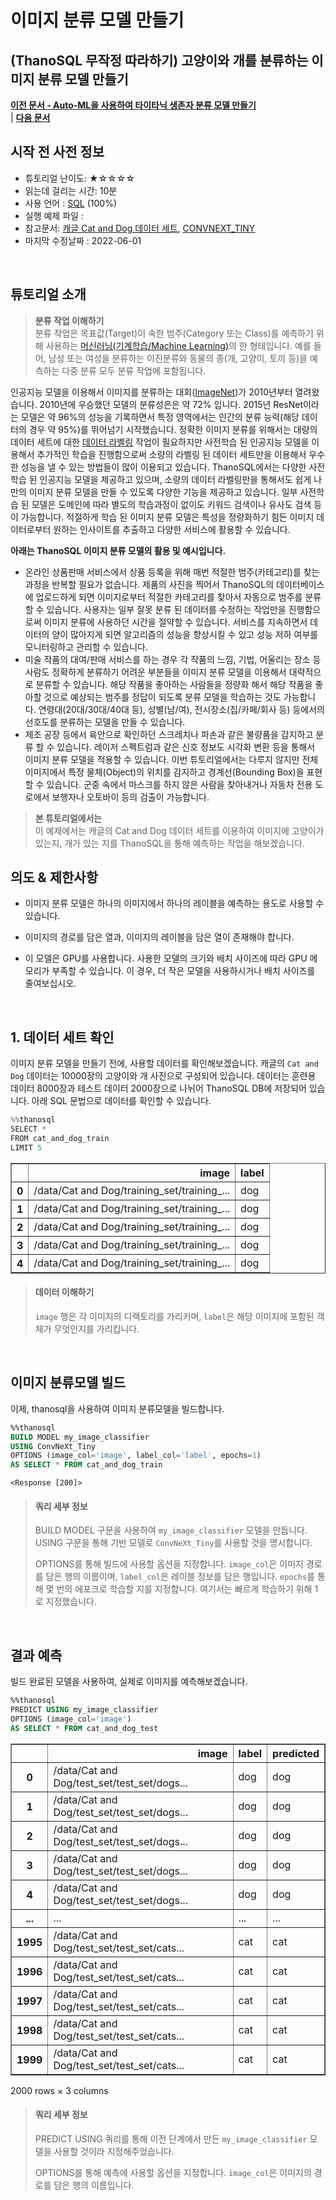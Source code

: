 # 이미지 분류 모델 만들기

## (ThanoSQL 무작정 따라하기) 고양이와 개를 분류하는 이미지 분류 모델 만들기

**[이전 문서 - Auto-ML을 사용하여 타이타닉 생존자 분류 모델 만들기](https://docs.thanosql.ai/tutorials/thanosql_ml/tabular/classification/automl_classification/)** <br>| **[다음 문서 ]()**

## 시작 전 사전 정보

- 튜토리얼 난이도: ★☆☆☆☆
- 읽는데 걸리는 시간: 10분
- 사용 언어 : [SQL](https://ko.wikipedia.org/wiki/SQL) (100%)
- 실행 예제 파일 : 
- 참고문서: [캐글 Cat and Dog 데이터 세트](https://www.kaggle.com/datasets/tongpython/cat-and-dog), [CONVNEXT_TINY](https://pytorch.org/vision/main/models/generated/torchvision.models.convnext_tiny.html)
- 마지막 수정날짜 : 2022-06-01

<br>

## 튜토리얼 소개
> __분류 작업 이해하기__ <br>
> 분류 작업은 목표값(Target)이 속한 범주(Category 또는 Class)를 예측하기 위해 사용하는 [머신러닝(기계학습/Machine Learning)](https://ko.wikipedia.org/wiki/%EA%B8%B0%EA%B3%84_%ED%95%99%EC%8A%B5)의 한 형태입니다. 예를 들어, 남성 또는 여성을 분류하는 이진분류와 동물의 종(개, 고양이, 토끼 등)을 예측하는 다중 분류 모두 분류 작업에 포함됩니다.

인공지능 모델을 이용해서 이미지를 분류하는 대회([ImageNet](https://en.wikipedia.org/wiki/ImageNet))가 2010년부터 열려왔습니다. 2010년에 우승했던 모델의 분류성은은 약 72% 입니다. 2015년 ResNet이라는 모델은 약 96%의 성능을 기록하면서 특정 영역에서는 인간의 분류 능력(해당 데이터의 경우 약 95%)를 뛰어넘기 시작했습니다. 정확한 이미지 분류를 위해서는 대량의 데이터 세트에 대한 [데이터 라벨링](https://en.wikipedia.org/wiki/Labeled_data) 작업이 필요하지만 사전학습 된 인공지능 모델을 이용해서 추가적인 학습을 진행함으로써 소량의 라벨링 된 데이터 세트만을 이용해서 우수한 성능을 낼 수 있는 방법들이 많이 이용되고 있습니다. ThanoSQL에서는 다양한 사전학습 된 인공지능 모델을 제공하고 있으며, 소량의 데이터 라벨링만을 통해서도 쉽게 나만의 이미지 분류 모델을 만들 수 있도록 다양한 기능을 제공하고 있습니다. 일부 사전학습 된 모델은 도메인에 따라 별도의 학습과정이 없이도 키워드 검색이나 유사도 검색 등이 가능합니다. 적절하게 학습 된 이미지 분류 모델은 특성을 정량화하기 힘든 이미지 데이터로부터 원하는 인사이트를 추출하고 다양한 서비스에 활용할 수 있습니다.

__아래는 ThanoSQL 이미지 분류 모델의 활용 및 예시입니다.__
- 온라인 상품판매 서비스에서 상품 등록을 위해 매번 적절한 범주(카테고리)를 찾는 과정을 반복할 필요가 없습니다. 제품의 사진을 찍어서 ThanoSQL의 데이터베이스에 업로드하게 되면 이미지로부터 적절한 카테고리를 찾아서 자동으로 범주를 분류할 수 있습니다. 사용자는 일부 잘못 분류 된 데이터를 수정하는 작업만을 진행함으로써 이미지 분류에 사용하던 시간을 절약할 수 있습니다. 서비스를 지속하면서 데이터의 양이 많아지게 되면 알고리즘의 성능을 향상시킬 수 있고 성능 저하 여부를 모니터링하고 관리할 수 있습니다. 
- 미술 작품의 대여/판매 서비스를 하는 경우 각 작품의 느낌, 기법, 어울리는 장소 등 사람도 정확하게 분류하기 어려운 부분들을 이미지 분류 모델을 이용해서 대략적으로 분류할 수 있습니다. 해당 작품을 좋아하는 사람들을 정량화 해서 해당 작품을 좋아할 것으로 예상되는 범주를 정답이 되도록 분류 모델을 학습하는 것도 가능합니다. 연령대(20대/30대/40대 등), 성별(남/여), 전시장소(집/카페/회사 등) 등에서의 선호도를 분류하는 모델을 만들 수 있습니다. 
- 제조 공장 등에서 육안으로 확인하던 스크레치나 파손과 같은 불량품을 감지하고 분류 할 수 있습니다. 레이저 스펙트럼과 같은 신호 정보도 시각화 변환 등을 통해서 이미지 분류 모델을 적용할 수 있습니다. 이번 튜토리얼에서는 다루지 않지만 전체 이미지에서 특정 물체(Object)의 위치를 감지하고 경계선(Bounding Box)을 표현할 수 있습니다. 군중 속에서 마스크를 하지 않은 사람을 찾아내거나 자동차 전용 도로에서 보행자나 오토바이 등의 검출이 가능합니다. 

> __본 튜토리얼에서는__ <br>
> 이 예제에서는 캐글의 Cat and Dog 데이터 세트를 이용하여 이미지에 고양이가 있는지, 개가 있는 지를 ThanoSQL을 통해 예측하는 작업을 해보겠습니다.

## 의도 & 제한사항

- 이미지 분류 모델은 하나의 이미지에서 하나의 레이블을 예측하는 용도로 사용할 수 있습니다.

- 이미지의 경로를 담은 열과, 이미지의 레이블을 담은 열이 존재해야 합니다.

- 이 모델은 GPU를 사용합니다. 사용한 모델의 크기와 배치 사이즈에 따라 GPU 메모리가 부족할 수 있습니다. 이 경우, 더 작은 모델을 사용하시거나 배치 사이즈를 줄여보십시오.

<br>

## 1. 데이터 세트 확인

이미지 분류 모델을 만들기 전에, 사용할 데이터를 확인해보겠습니다. 캐글의 `Cat and Dog` 데이터는 10000장의 고양이와 개 사진으로 구성되어 있습니다. 데이터는 훈련용 데이터 8000장과 테스트 데이터 2000장으로 나뉘어 ThanoSQL DB에 저장되어 있습니다. 아래 SQL 문법으로 데이터를 확인할 수 있습니다.

```python
%%thanosql
SELECT * 
FROM cat_and_dog_train 
LIMIT 5
```

<div>
<table border="1" class="dataframe">
  <thead>
    <tr style="text-align: right;">
      <th></th>
      <th>image</th>
      <th>label</th>
    </tr>
  </thead>
  <tbody>
    <tr>
      <th>0</th>
      <td>/data/Cat and Dog/training_set/training_...</td>
      <td>dog</td>
    </tr>
    <tr>
      <th>1</th>
      <td>/data/Cat and Dog/training_set/training_...</td>
      <td>dog</td>
    </tr>
    <tr>
      <th>2</th>
      <td>/data/Cat and Dog/training_set/training_...</td>
      <td>dog</td>
    </tr>
    <tr>
      <th>3</th>
      <td>/data/Cat and Dog/training_set/training_...</td>
      <td>dog</td>
    </tr>
    <tr>
      <th>4</th>
      <td>/data/Cat and Dog/training_set/training_...</td>
      <td>dog</td>
    </tr>
  </tbody>
</table>
</div>

> #### 데이터 이해하기
> 
> `image` 행은 각 이미지의 디렉토리를 가리키며, `label`은 해당 이미지에 포함된 객체가 무엇인지를 가리킵니다.

<br>

## 이미지 분류모델 빌드

이제, thanosql을 사용하여 이미지 분류모델을 빌드합니다.

```sql
%%thanosql
BUILD MODEL my_image_classifier
USING ConvNeXt_Tiny
OPTIONS (image_col='image', label_col='label', epochs=1)
AS SELECT * FROM cat_and_dog_train
```

    <Response [200]>

> #### 쿼리 세부 정보
> 
> BUILD MODEL 구문을 사용하여 `my_image_classifier` 모델을 만듭니다. USING 구문을 통해 기반 모델로 `ConvNeXt_Tiny`를 사용할 것을 명시합니다.
> 
> OPTIONS를 통해 빌드에 사용할 옵션을 지정합니다. `image_col`은 이미지 경로를 담은 행의 이름이며, `label_col`은 레이블 정보를 담은 행입니다. `epochs`를 통해 몇 번의 에포크로 학습할 지를 지정합니다. 여기서는 빠르게 학습하기 위해 1로 지정했습니다.

<br>

## 결과 예측

빌드 완료된 모델을 사용하여, 실제로 이미지를 예측해보겠습니다.

```sql
%%thanosql
PREDICT USING my_image_classifier
OPTIONS (image_col='image')
AS SELECT * FROM cat_and_dog_test
```

<div>
<table border="1" class="dataframe">
  <thead>
    <tr style="text-align: right;">
      <th></th>
      <th>image</th>
      <th>label</th>
      <th>predicted</th>
    </tr>
  </thead>
  <tbody>
    <tr>
      <th>0</th>
      <td>/data/Cat and Dog/test_set/test_set/dogs...</td>
      <td>dog</td>
      <td>dog</td>
    </tr>
    <tr>
      <th>1</th>
      <td>/data/Cat and Dog/test_set/test_set/dogs...</td>
      <td>dog</td>
      <td>dog</td>
    </tr>
    <tr>
      <th>2</th>
      <td>/data/Cat and Dog/test_set/test_set/dogs...</td>
      <td>dog</td>
      <td>dog</td>
    </tr>
    <tr>
      <th>3</th>
      <td>/data/Cat and Dog/test_set/test_set/dogs...</td>
      <td>dog</td>
      <td>dog</td>
    </tr>
    <tr>
      <th>4</th>
      <td>/data/Cat and Dog/test_set/test_set/dogs...</td>
      <td>dog</td>
      <td>dog</td>
    </tr>
    <tr>
      <th>...</th>
      <td>...</td>
      <td>...</td>
      <td>...</td>
    </tr>
    <tr>
      <th>1995</th>
      <td>/data/Cat and Dog/test_set/test_set/cats...</td>
      <td>cat</td>
      <td>cat</td>
    </tr>
    <tr>
      <th>1996</th>
      <td>/data/Cat and Dog/test_set/test_set/cats...</td>
      <td>cat</td>
      <td>cat</td>
    </tr>
    <tr>
      <th>1997</th>
      <td>/data/Cat and Dog/test_set/test_set/cats...</td>
      <td>cat</td>
      <td>cat</td>
    </tr>
    <tr>
      <th>1998</th>
      <td>/data/Cat and Dog/test_set/test_set/cats...</td>
      <td>cat</td>
      <td>cat</td>
    </tr>
    <tr>
      <th>1999</th>
      <td>/data/Cat and Dog/test_set/test_set/cats...</td>
      <td>cat</td>
      <td>cat</td>
    </tr>
  </tbody>
</table>
<p>2000 rows × 3 columns</p>
</div>

> #### 쿼리 세부 정보
> 
> PREDICT USING 쿼리를 통해 이전 단계에서 만든 `my_image_classifier` 모델을 사용할 것이라 지정해주었습니다.
> 
> OPTIONS를 통해 예측에 사용할 옵션을 지정합니다. `image_col`은 이미지의 경로를 담은 행의 이름입니다.
